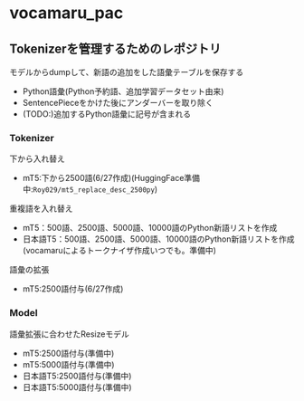 # vocamaru_pac

## Tokenizerを管理するためのレポジトリ
モデルからdumpして、新語の追加をした語彙テーブルを保存する
- Python語彙(Python予約語、追加学習データセット由来) 
- SentencePieceをかけた後にアンダーバーを取り除く
- (TODO:)追加するPython語彙に記号が含まれる

### Tokenizer
下から入れ替え
- mT5:下から2500語(6/27作成)(HuggingFace準備中:`Roy029/mt5_replace_desc_2500py`)

重複語を入れ替え
- mT5：500語、2500語、5000語、10000語のPython新語リストを作成
- 日本語T5：500語、2500語、5000語、10000語のPython新語リストを作成
(vocamaruによるトークナイザ作成いつでも。準備中)

語彙の拡張
- mT5:2500語付与(6/27作成)

### Model
語彙拡張に合わせたResizeモデル
- mT5:2500語付与(準備中)
- mT5:5000語付与(準備中)
- 日本語T5:2500語付与(準備中)
- 日本語T5:5000語付与(準備中)
